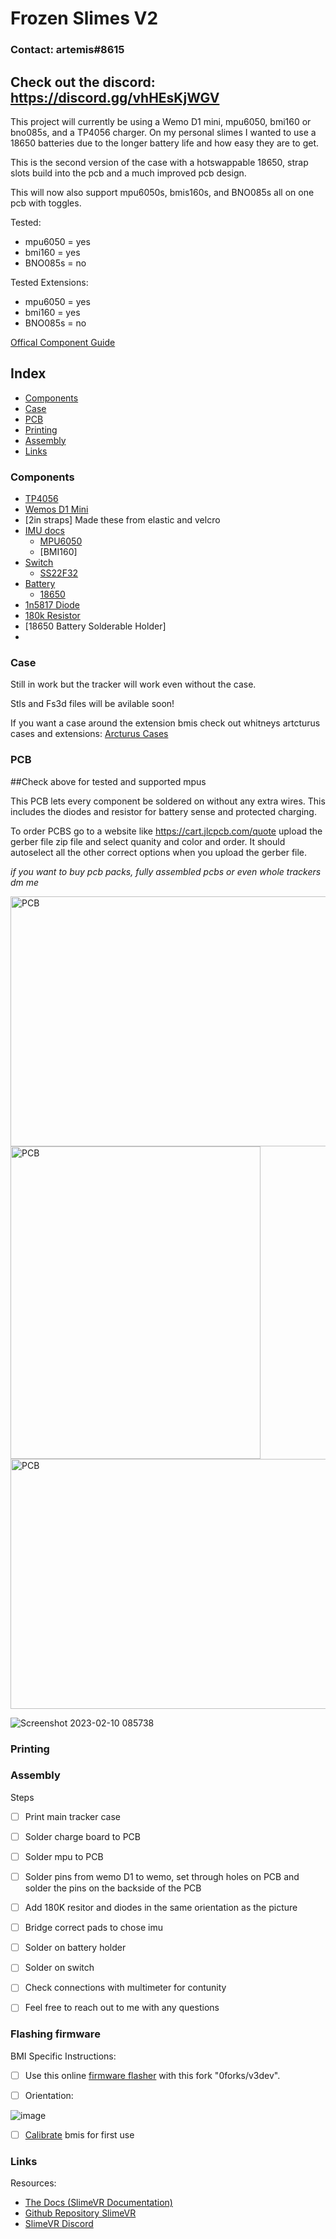 # Frozen Slimes V2

### Contact: artemis#8615

## Check out the discord: https://discord.gg/vhHEsKjWGV

This project will currently be using a Wemo D1 mini, mpu6050, bmi160 or bno085s, and a TP4056 charger. On my personal slimes I wanted to use a 18650 batteries due to the longer battery life and how easy they are to get. 

This is the second version of the case with a hotswappable 18650, strap slots build into the pcb and a much improved pcb design. 

This will now also support mpu6050s, bmis160s, and BNO085s all on one pcb with toggles. 

Tested:
- mpu6050 = yes
- bmi160 = yes
- BNO085s = no

Tested Extensions:
- mpu6050 = yes
- bmi160 = yes
- BNO085s = no



[Offical Component Guide](https://docs.slimevr.dev/diy/components-guide.html)


## Index
- [Components](#Components)
- [Case](#Case)
- [PCB](#PCB)
- [Printing](#Printing)
- [Assembly](#Assembly)
- [Links](#Links)


### Components   
- [TP4056](https://www.amazon.com/HiLetgo-Lithium-Battery-Charging-Protect/dp/B00LTQU2RK/ref=sr_1_3?crid=31BCDZYQGA5IU&keywords=TP4056&qid=1643591253&sprefix=tp4056%2Caps%2C124&sr=8-3)
- [Wemos D1 Mini](https://www.amazon.com/Organizer-ESP8266-Internet-Development-Compatible/dp/B081PX9YFV/ref=sr_1_3?crid=2FMF3NVYGOSPK&keywords=wemos+d1+mini&qid=1643591309&sprefix=wemos+d1+mini%2Caps%2C136&sr=8-3)
- [2in straps] Made these from elastic and velcro
- [IMU docs](https://docs.slimevr.dev/diy/components-guide.html)
    - [MPU6050](https://www.amazon.com/MPU-6050-Accelerometer-Gyroscope-Converter-Compatible/dp/B08TH9NH55/ref=sr_1_6?crid=1W65V3QJ27XN&keywords=mpu+6050&qid=1643591376&sprefix=mpu+6050%2Caps%2C136&sr=8-6)  
    - [BMI160]
- [Switch](https://docs.slimevr.dev/diy/components-guide.htmll)
    - [SS22F32](https://www.aliexpress.com/item/32975535599.html)
- [Battery](https://docs.slimevr.dev/diy/components-guide.html)
    - [18650](https://www.amazon.com/s?k=18650&crid=2H65KICLJGU4U&sprefix=18650%2Caps%2C301&ref=nb_sb_noss_1)
- [1n5817 Diode](https://www.amazon.com/100-Pieces-1N5817-Schottky-Rectifier/dp/B079KDQQPD/ref=sr_1_5?crid=1EPLYISD4R4G3&keywords=1n5817+Diode&qid=1659032765&sprefix=1n5817+diode%2Caps%2C130&sr=8-5)
- [180k Resistor](https://www.amazon.com/EDGELEC-Resistor-Tolerance-Resistance-Optional/dp/B07HDFCNXB/ref=sr_1_3?crid=9MPFJ93KJT6X&keywords=180k+resistor&qid=1659032821&sprefix=180k+%2Caps%2C129&sr=8-3)
- [18650 Battery Solderable Holder]
- 



### Case
Still in work but the tracker will work even without the case. 


Stls and Fs3d files will be avilable soon!

If you want a case around the extension bmis check out whitneys artcturus cases and extensions: 
[Arcturus Cases](https://github.com/Lixulia/Arcturus)



### PCB 

##Check above for tested and supported mpus

This PCB lets every component be soldered on without any extra wires. This includes the diodes and resistor for battery sense and protected charging. 

To order PCBS go to a website like https://cart.jlcpcb.com/quote upload the gerber file zip file and select quanity and color and order. It should autoselect all the other correct options when you upload the gerber file. 


*if you want to buy pcb packs, fully assembled pcbs or even whole trackers dm me*

<img src="https://user-images.githubusercontent.com/98719680/218297952-111f2c94-485c-4ddd-be9c-3e330d8ab26a.png" alt="PCB" width="600" height="400" /> 

<img src="https://user-images.githubusercontent.com/98719680/218297979-55a77603-aad7-4cce-9bf4-fe41926c8a91.png" alt="PCB" width="400" height="500" /> 
<img src="https://user-images.githubusercontent.com/98719680/218298324-48e10c45-a100-48a4-9d4f-04c430d91090.png" alt="PCB" width="600" height="400" /> 


![Screenshot 2023-02-10 085738](https://user-images.githubusercontent.com/98719680/218297994-ef9c4b50-9aa8-4b4f-b1b4-7055ba54c666.png)



### Printing 

### Assembly 
Steps 
- [ ] Print main tracker case

- [ ] Solder charge board to PCB
- [ ] Solder mpu to PCB 
- [ ] Solder pins from wemo D1 to wemo, set through holes on PCB and solder the pins on the backside of the PCB

- [ ] Add 180K resitor and diodes in the same orientation as the picture 
- [ ] Bridge correct pads to chose imu
- [ ] Solder on battery holder
- [ ] Solder on switch

- [ ] Check connections with multimeter for contunity 

- [ ] Feel free to reach out to me with any questions 

### Flashing firmware 





BMI Specific Instructions:
- [ ] Use this online [firmware flasher](https://slimevr-firmware.bscotch.ca/) with this fork "0forks/v3dev".

- [ ] Orientation: 

![image](https://user-images.githubusercontent.com/98719680/221204855-9bce6008-605c-4c25-83e0-810afc768479.png)

- [ ] [Calibrate](https://github.com/SlimeVR/SlimeVR-Tracker-ESP/tree/beta/bmi-improvements#bmi160) bmis for first use


### Links
Resources:
- [The Docs (SlimeVR Documentation)](https://docs.slimevr.dev/)
- [Github Repository SlimeVR](https://github.com/SlimeVR/)
- [SlimeVR Discord](https://discord.gg/SlimeVR)





